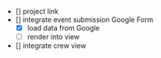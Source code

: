 - [] project link
- [] integrate event submission Google Form
    - [x] load data from Google
    - [ ] render into view
- [] integrate crew view